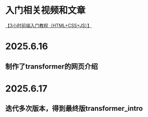 # 入门相关视频和文章
[【3小时前端入门教程（HTML+CSS+JS）】](https://www.bilibili.com/video/BV1BT4y1W7Aw?p=4&vd_source=4fd6c4265e65c0785c912874692a3971)
# 2025.6.16
## 制作了transformer的网页介绍

# 2025.6.17
## 迭代多次版本，得到最终版transformer_intro

